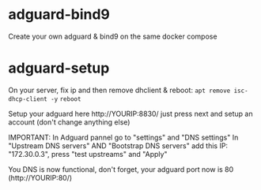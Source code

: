 # adguard-bind9
Create your own adguard &amp; bind9 on the same docker compose

# adguard-setup
On your server, fix ip and then remove dhclient & reboot:
```apt remove isc-dhcp-client -y```
```reboot```

Setup your adguard here http://YOURIP:8830/ just press next and setup an account (don't change anything else)

IMPORTANT:
In Adguard pannel go to "settings" and "DNS settings"
In "Upstream DNS servers" AND "Bootstrap DNS servers" add this IP: "172.30.0.3", press "test upstreams" and "Apply"

You DNS is now functional, don't forget, your adguard port now is 80 (http://YOURIP:80/)
